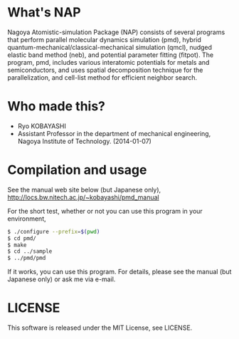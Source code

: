 # What's NAP
Nagoya Atomistic-simulation Package (NAP) consists of several programs that perform parallel molecular dynamics simulation (pmd),
hybrid quantum-mechanical/classical-mechanical simulation (qmcl), nudged elastic band method (neb),
and potential parameter fitting (fitpot).
The program, pmd, includes various interatomic potentials for metals and semiconductors,
and uses spatial decomposition technique for the parallelization, and cell-list method for efficient neighbor search.

# Who made this?
* Ryo KOBAYASHI
* Assistant Professor in the department of mechanical engineering, Nagoya Institute of Technology. (2014-01-07)

# Compilation and usage
See the manual web site below (but Japanese only),
http://locs.bw.nitech.ac.jp/~kobayashi/pmd_manual

For the short test, whether or not you can use this program in your environment,

```bash
$ ./configure --prefix=$(pwd)
$ cd pmd/
$ make
$ cd ../sample
$ ../pmd/pmd
```

If it works, you can use this program.
For details, please see the manual (but Japanese only) or ask me via e-mail.

# LICENSE
This software is released under the MIT License, see LICENSE.
